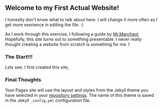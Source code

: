 ## Welcome to my First Actual Website!

I honestly don't know what to talk about here. I *will* change it more often as I get more exerience in editing the file. :)

As I work through this exercise, I following a guide by [Mr.Marchant](https://mrmarchant.com/editing-jekyll-theme-css-for-github-pages/). Hopefully, this site turns out to something presentable. I never really thought creating a website from scratch is something for me. I 

### The Start!!!

Lets see. I first created this site, 

### Final Thoughts

Your Pages site will use the layout and styles from the Jekyll theme you have selected in your [repository settings](https://github.com/Aman0Shah/Apples/settings). The name of this theme is saved in the Jekyll `_config.yml` configuration file.
